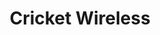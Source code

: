 ---
title: "Cricket Wireless"
url: /chicago/cricket-wireless-north-clark-street/
shop: mobile phone
---
